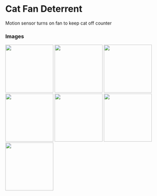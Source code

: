 # Cat Fan Deterrent
Motion sensor turns on fan to keep cat off counter


### Images
<image style="width:150px" src="https://raw.githubusercontent.com/tdeckard2000/cat_fan_deterrent/main/Images/7.jpg"></image>
<image style="width:150px" src="https://raw.githubusercontent.com/tdeckard2000/cat_fan_deterrent/main/Images/6.jpg"></image>
<image style="width:150px" src="https://raw.githubusercontent.com/tdeckard2000/cat_fan_deterrent/main/Images/5.jpg"></image>
<image style="width:150px" src="https://raw.githubusercontent.com/tdeckard2000/cat_fan_deterrent/main/Images/4.jpg"></image>
<image style="width:150px" src="https://raw.githubusercontent.com/tdeckard2000/cat_fan_deterrent/main/Images/3.jpg"></image>
<image style="width:150px" src="https://raw.githubusercontent.com/tdeckard2000/cat_fan_deterrent/main/Images/2.jpg"></image>
<image style="width:150px" src="https://raw.githubusercontent.com/tdeckard2000/cat_fan_deterrent/main/Images/1.jpg"></image>

